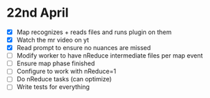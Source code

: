 # 22nd April
- [x] Map recognizes + reads files and runs plugin on them
- [x] Watch the mr video on yt
- [x] Read prompt to ensure no nuances are missed
- [ ] Modify worker to have nReduce intermediate files per map event
- [ ] Ensure map phase finished
- [ ] Configure to work with nReduce=1
- [ ] Do nReduce tasks (can optimize)
- [ ] Write tests for everything
